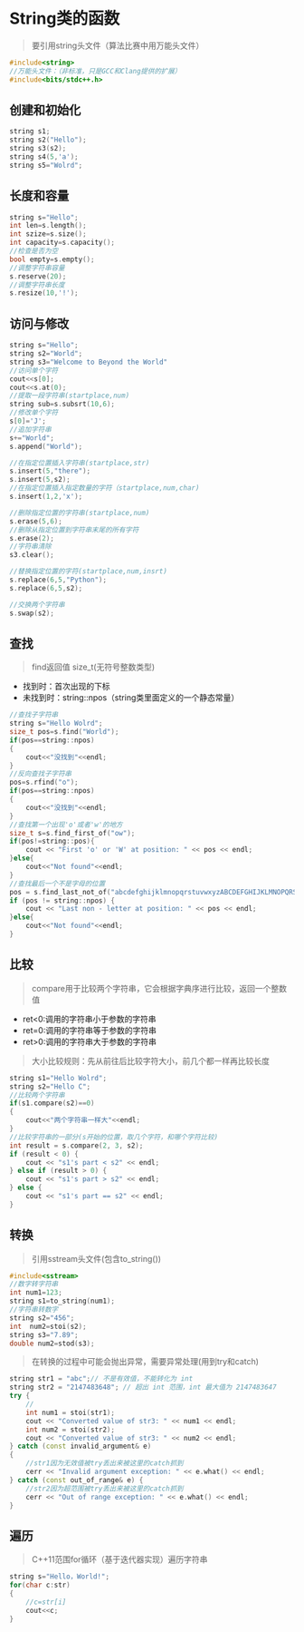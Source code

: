 # String类的函数 #
>要引用string头文件（算法比赛中用万能头文件）
```C++
#include<string>
//万能头文件：（非标准，只是GCC和Clang提供的扩展）
#include<bits/stdc++.h>
```
## 创建和初始化 ##
```C++
string s1;
string s2("Hello");
string s3(s2);
string s4(5,'a');
string s5="Wolrd";
```
## 长度和容量 ##
```C++
string s="Hello";
int len=s.length();
int szize=s.size();
int capacity=s.capacity();
//检查是否为空
bool empty=s.empty();
//调整字符串容量
s.reserve(20);
//调整字符串长度
s.resize(10,'!');
```
## 访问与修改 ##
```C++
string s="Hello";
string s2="World";
string s3="Welcome to Beyond the World"
//访问单个字符
cout<<s[0];
cout<<s.at(0);
//提取一段字符串(startplace,num)
string sub=s.subsrt(10,6);
//修改单个字符
s[0]='J';
//追加字符串
s+="World";
s.append("World");

//在指定位置插入字符串(startplace,str)
s.insert(5,"there");
s.insert(5,s2);
//在指定位置插入指定数量的字符（startplace,num,char)
s.insert(1,2,'x');

//删除指定位置的字符串(startplace,num)
s.erase(5,6);
//删除从指定位置到字符串末尾的所有字符
s.erase(2);
//字符串清除
s3.clear();

//替换指定位置的字符(startplace,num,insrt)
s.replace(6,5,"Python");
s.replace(6,5,s2);

//交换两个字符串
s.swap(s2);
```
## 查找 ##
>find返回值 size_t(无符号整数类型)
- 找到时：首次出现的下标
- 未找到时：string::npos（string类里面定义的一个静态常量）
```C++
//查找子字符串
string s="Hello Wolrd";
size_t pos=s.find("World");
if(pos==string::npos)
{
    cout<<"没找到"<<endl;
}
//反向查找子字符串
pos=s.rfind("o");
if(pos==string::npos)
{
    cout<<"没找到"<<endl;
}
//查找第一个出现'o'或者'w'的地方
size_t s=s.find_first_of("ow");
if(pos!=string::pos){
    cout << "First 'o' or 'W' at position: " << pos << endl;
}else{
    cout<<"Not found"<<endl;
}
//查找最后一个不是字母的位置
pos = s.find_last_not_of("abcdefghijklmnopqrstuvwxyzABCDEFGHIJKLMNOPQRSTUVWXYZ");
if (pos != string::npos) {
    cout << "Last non - letter at position: " << pos << endl;
}else{
    cout<<"Not found"<<endl;
}
```
## 比较 ##
>compare用于比较两个字符串，它会根据字典序进行比较，返回一个整数值
- ret<0:调用的字符串小于参数的字符串
- ret=0:调用的字符串等于参数的字符串
- ret>0:调用的字符串大于参数的字符串
>大小比较规则：先从前往后比较字符大小，前几个都一样再比较长度
```C++
string s1="Hello Wolrd";
string s2="Hello C";
//比较两个字符串
if(s1.compare(s2)==0)
{
    cout<<"两个字符串一样大"<<endl;
}
//比较字符串的一部分(s开始的位置，取几个字符，和哪个字符比较)
int result = s.compare(2, 3, s2); 
if (result < 0) {
    cout << "s1's part < s2" << endl;
} else if (result > 0) {
    cout << "s1's part > s2" << endl;
} else {
    cout << "s1's part == s2" << endl;
}
```
## 转换 ##
>引用sstream头文件(包含to_string())
```C++
#include<sstream>
//数字转字符串
int num1=123;
string s1=to_string(num1);
//字符串转数字
string s2="456";
int  num2=stoi(s2);
string s3="7.89";
double num2=stod(s3);
```
>在转换的过程中可能会抛出异常，需要异常处理(用到try和catch)
```C++
string str1 = "abc";// 不是有效值，不能转化为 int
string str2 = "2147483648"; // 超出 int 范围，int 最大值为 2147483647
try {
    //
    int num1 = stoi(str1);
    cout << "Converted value of str3: " << num1 << endl;
    int num2 = stoi(str2);
    cout << "Converted value of str3: " << num2 << endl;
} catch (const invalid_argument& e) 
{
    //str1因为无效值被try丢出来被这里的catch抓到
    cerr << "Invalid argument exception: " << e.what() << endl;
} catch (const out_of_range& e) {
    //str2因为超范围被try丢出来被这里的catch抓到
    cerr << "Out of range exception: " << e.what() << endl;
}
```
## 遍历 ##
>C++11范围for循环（基于迭代器实现）遍历字符串
```C++
string s="Hello，World!";
for(char c:str)
{
    //c=str[i]
    cout<<c;
}
```